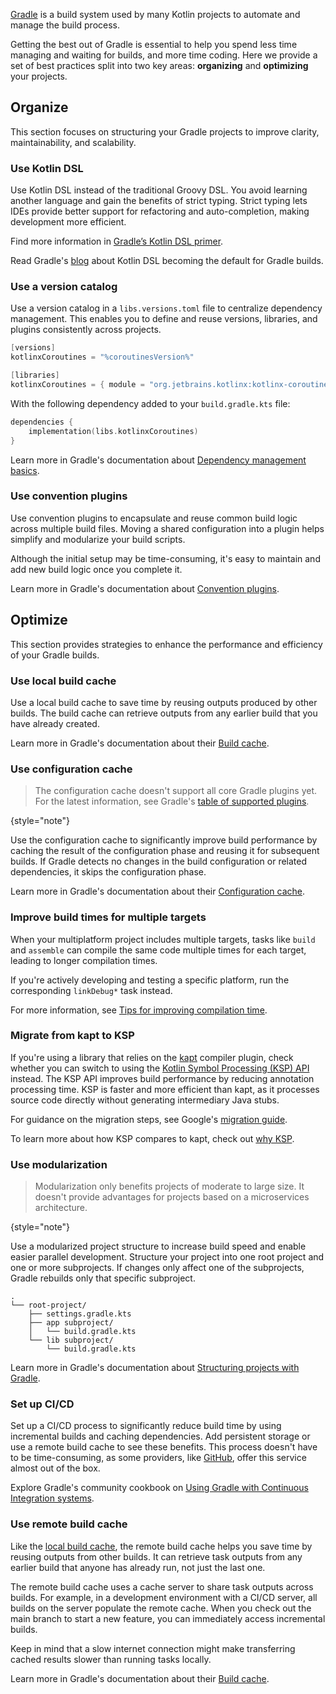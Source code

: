 [//]: # (title: Gradle 最佳实践)

[Gradle](https://docs.gradle.org/current/userguide/userguide.html) is a build system used by many Kotlin projects to automate
and manage the build process.

Getting the best out of Gradle is essential to help you spend less time managing and waiting for builds, and more time 
coding. Here we provide a set of best practices split into two key areas: **organizing** and **optimizing** your projects.

## Organize

This section focuses on structuring your Gradle projects to improve clarity, maintainability, and scalability.

### Use Kotlin DSL

Use Kotlin DSL instead of the traditional Groovy DSL. You avoid learning another language and gain the benefits of strict
typing. Strict typing lets IDEs provide better support for refactoring and auto-completion, making development more efficient.

Find more information in [Gradle’s Kotlin DSL primer](https://docs.gradle.org/current/userguide/kotlin_dsl.html).

Read Gradle's [blog](https://blog.gradle.org/kotlin-dsl-is-now-the-default-for-new-gradle-builds) about Kotlin DSL becoming
the default for Gradle builds.

### Use a version catalog

Use a version catalog in a `libs.versions.toml` file to centralize dependency management. This enables you to define and 
reuse versions, libraries, and plugins consistently across projects.

```kotlin
[versions]
kotlinxCoroutines = "%coroutinesVersion%"

[libraries]
kotlinxCoroutines = { module = "org.jetbrains.kotlinx:kotlinx-coroutines-core", version.ref = "kotlinxCoroutines" }
```

With the following dependency added to your `build.gradle.kts` file:

```kotlin
dependencies {
    implementation(libs.kotlinxCoroutines)
}
```

Learn more in Gradle's documentation about [Dependency management basics](https://docs.gradle.org/current/userguide/dependency_management_basics.html#version_catalog).

### Use convention plugins

<primary-label ref="advanced"/>

Use convention plugins to encapsulate and reuse common build logic across multiple build files. Moving a shared configuration
into a plugin helps simplify and modularize your build scripts.

Although the initial setup may be time-consuming, it's easy to maintain and add new build logic once you complete it.

Learn more in Gradle's documentation about [Convention plugins](https://docs.gradle.org/current/userguide/custom_plugins.html#sec:convention_plugins).

## Optimize

This section provides strategies to enhance the performance and efficiency of your Gradle builds.

### Use local build cache

Use a local build cache to save time by reusing outputs produced by other builds. The build cache can retrieve outputs from 
any earlier build that you have already created.

Learn more in Gradle's documentation about their [Build cache](https://docs.gradle.org/current/userguide/build_cache.html).

### Use configuration cache

> The configuration cache doesn't support all core Gradle plugins yet. For the latest information, see Gradle's
> [table of supported plugins](https://docs.gradle.org/current/userguide/configuration_cache.html#config_cache:plugins:core).
>
{style="note"}

Use the configuration cache to significantly improve build performance by caching the result of the configuration phase
and reusing it for subsequent builds. If Gradle detects no changes in the build configuration or related
dependencies, it skips the configuration phase.

Learn more in Gradle's documentation about their [Configuration cache](https://docs.gradle.org/current/userguide/configuration_cache.html).

### Improve build times for multiple targets

When your multiplatform project includes multiple targets, tasks like `build` and `assemble` can compile the same code 
multiple times for each target, leading to longer compilation times.

If you're actively developing and testing a specific platform, run the corresponding `linkDebug*` task instead.

For more information, see [Tips for improving compilation time](native-improving-compilation-time.md#gradle-configuration).

### Migrate from kapt to KSP

If you're using a library that relies on the [kapt](kapt.md) compiler plugin, check whether you can switch to using the [Kotlin Symbol Processing (KSP) API](ksp-overview.md)
instead. The KSP API improves build performance by reducing annotation processing time. KSP is faster and more efficient
than kapt, as it processes source code directly without generating intermediary Java stubs.

For guidance on the migration steps, see Google's [migration guide](https://developer.android.com/build/migrate-to-ksp).

To learn more about how KSP compares to kapt, check out [why KSP](ksp-why-ksp.md).

### Use modularization

<primary-label ref="advanced"/>

> Modularization only benefits projects of moderate to large size. It doesn't provide advantages for projects based
> on a microservices architecture.
>
{style="note"}

Use a modularized project structure to increase build speed and enable easier parallel development. Structure your
project into one root project and one or more subprojects. If changes only affect one of the subprojects, Gradle
rebuilds only that specific subproject.

```none
.
└── root-project/
    ├── settings.gradle.kts
    ├── app subproject/
    │   └── build.gradle.kts
    └── lib subproject/
        └── build.gradle.kts
```

Learn more in Gradle's documentation about [Structuring projects with Gradle](https://docs.gradle.org/current/userguide/multi_project_builds.html).

### Set up CI/CD
<primary-label ref="advanced"/>

Set up a CI/CD process to significantly reduce build time by using incremental builds and caching dependencies. Add 
persistent storage or use a remote build cache to see these benefits. This process doesn't have to be time-consuming, 
as some providers, like [GitHub](https://github.com/features/actions), offer this service almost out of the box.

Explore Gradle's community cookbook on [Using Gradle with Continuous Integration systems](https://cookbook.gradle.org/ci/).

### Use remote build cache
<primary-label ref="advanced"/>

Like the [local build cache](#use-local-build-cache), the remote build cache helps you save time by reusing outputs
from other builds. It can retrieve task outputs from any earlier build that anyone has already run, not just the last one.

The remote build cache uses a cache server to share task outputs across builds. For example, in a development environment
with a CI/CD server, all builds on the server populate the remote cache. When you check out the main branch to 
start a new feature, you can immediately access incremental builds.

Keep in mind that a slow internet connection might make transferring cached results slower than running tasks locally.

Learn more in Gradle's documentation about their [Build cache](https://docs.gradle.org/current/userguide/build_cache.html).